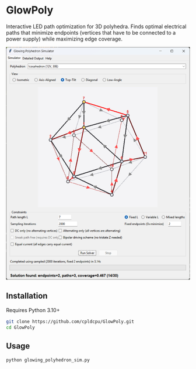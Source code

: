 # GlowPoly

Interactive LED path optimization for 3D polyhedra. Finds optimal electrical paths that minimize endpoints (vertices that have to be connected to a power supply) while maximizing edge coverage.

![screenshot](screenshot.png)

## Installation

Requires Python 3.10+

```bash
git clone https://github.com/cpldcpu/GlowPoly.git
cd GlowPoly
```

## Usage

```bash
python glowing_polyhedron_sim.py
```
